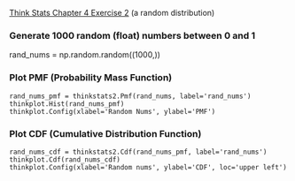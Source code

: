 [Think Stats Chapter 4 Exercise 2](http://greenteapress.com/thinkstats2/html/thinkstats2005.html#toc41) (a random distribution)

### Generate 1000 random (float) numbers between 0 and 1
rand_nums = np.random.random((1000,))

### Plot PMF (Probability Mass Function)
    rand_nums_pmf = thinkstats2.Pmf(rand_nums, label='rand_nums')
    thinkplot.Hist(rand_nums_pmf)
    thinkplot.Config(xlabel='Random Nums', ylabel='PMF')

### Plot CDF (Cumulative Distribution Function)
    rand_nums_cdf = thinkstats2.Cdf(rand_nums_pmf, label='rand_nums')
    thinkplot.Cdf(rand_nums_cdf)
    thinkplot.Config(xlabel='Random nums', ylabel='CDF', loc='upper left')
